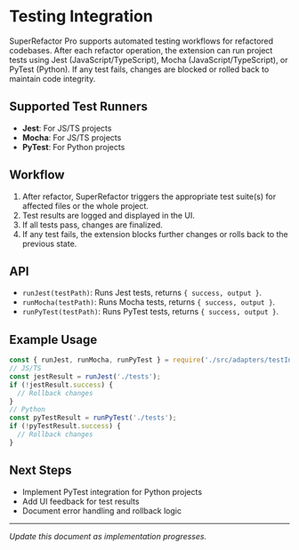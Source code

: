 # Testing Integration

SuperRefactor Pro supports automated testing workflows for refactored codebases. After each refactor operation, the extension can run project tests using Jest (JavaScript/TypeScript), Mocha (JavaScript/TypeScript), or PyTest (Python). If any test fails, changes are blocked or rolled back to maintain code integrity.

## Supported Test Runners
- **Jest**: For JS/TS projects
- **Mocha**: For JS/TS projects
- **PyTest**: For Python projects

## Workflow
1. After refactor, SuperRefactor triggers the appropriate test suite(s) for affected files or the whole project.
2. Test results are logged and displayed in the UI.
3. If all tests pass, changes are finalized.
4. If any test fails, the extension blocks further changes or rolls back to the previous state.

## API
- `runJest(testPath)`: Runs Jest tests, returns `{ success, output }`.
- `runMocha(testPath)`: Runs Mocha tests, returns `{ success, output }`.
- `runPyTest(testPath)`: Runs PyTest tests, returns `{ success, output }`.

## Example Usage
```js
const { runJest, runMocha, runPyTest } = require('./src/adapters/testIntegration');
// JS/TS
const jestResult = runJest('./tests');
if (!jestResult.success) {
  // Rollback changes
}
// Python
const pyTestResult = runPyTest('./tests');
if (!pyTestResult.success) {
  // Rollback changes
}
```

## Next Steps
- Implement PyTest integration for Python projects
- Add UI feedback for test results
- Document error handling and rollback logic

---
*Update this document as implementation progresses.*
